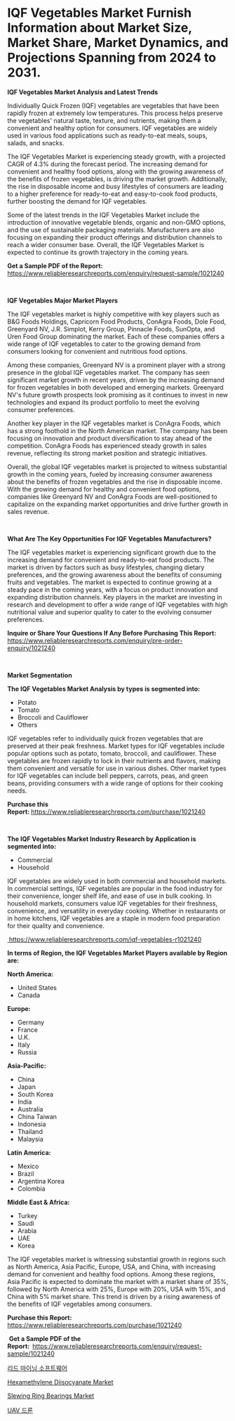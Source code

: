 <p><h1>IQF Vegetables Market Furnish Information about Market Size, Market Share, Market Dynamics, and Projections Spanning from 2024 to 2031.</h1></p><p><strong>IQF Vegetables Market Analysis and Latest Trends</strong></p>
<p><p>Individually Quick Frozen (IQF) vegetables are vegetables that have been rapidly frozen at extremely low temperatures. This process helps preserve the vegetables' natural taste, texture, and nutrients, making them a convenient and healthy option for consumers. IQF vegetables are widely used in various food applications such as ready-to-eat meals, soups, salads, and snacks.</p><p>The IQF Vegetables Market is experiencing steady growth, with a projected CAGR of 4.3% during the forecast period. The increasing demand for convenient and healthy food options, along with the growing awareness of the benefits of frozen vegetables, is driving the market growth. Additionally, the rise in disposable income and busy lifestyles of consumers are leading to a higher preference for ready-to-eat and easy-to-cook food products, further boosting the demand for IQF vegetables.</p><p>Some of the latest trends in the IQF Vegetables Market include the introduction of innovative vegetable blends, organic and non-GMO options, and the use of sustainable packaging materials. Manufacturers are also focusing on expanding their product offerings and distribution channels to reach a wider consumer base. Overall, the IQF Vegetables Market is expected to continue its growth trajectory in the coming years.</p></p>
<p><strong>Get a Sample PDF of the Report:&nbsp;</strong> <a href="https://www.reliableresearchreports.com/enquiry/request-sample/1021240">https://www.reliableresearchreports.com/enquiry/request-sample/1021240</a></p>
<p>&nbsp;</p>
<p><strong>IQF Vegetables Major Market Players</strong></p>
<p><p>The IQF vegetables market is highly competitive with key players such as B&G Foods Holdings, Capricorn Food Products, ConAgra Foods, Dole Food, Greenyard NV, J.R. Simplot, Kerry Group, Pinnacle Foods, SunOpta, and Uren Food Group dominating the market. Each of these companies offers a wide range of IQF vegetables to cater to the growing demand from consumers looking for convenient and nutritious food options.</p><p>Among these companies, Greenyard NV is a prominent player with a strong presence in the global IQF vegetables market. The company has seen significant market growth in recent years, driven by the increasing demand for frozen vegetables in both developed and emerging markets. Greenyard NV's future growth prospects look promising as it continues to invest in new technologies and expand its product portfolio to meet the evolving consumer preferences.</p><p>Another key player in the IQF vegetables market is ConAgra Foods, which has a strong foothold in the North American market. The company has been focusing on innovation and product diversification to stay ahead of the competition. ConAgra Foods has experienced steady growth in sales revenue, reflecting its strong market position and strategic initiatives.</p><p>Overall, the global IQF vegetables market is projected to witness substantial growth in the coming years, fueled by increasing consumer awareness about the benefits of frozen vegetables and the rise in disposable income. With the growing demand for healthy and convenient food options, companies like Greenyard NV and ConAgra Foods are well-positioned to capitalize on the expanding market opportunities and drive further growth in sales revenue.</p></p>
<p>&nbsp;</p>
<p><strong>What Are The Key Opportunities For IQF Vegetables Manufacturers?</strong></p>
<p><p>The IQF vegetables market is experiencing significant growth due to the increasing demand for convenient and ready-to-eat food products. The market is driven by factors such as busy lifestyles, changing dietary preferences, and the growing awareness about the benefits of consuming fruits and vegetables. The market is expected to continue growing at a steady pace in the coming years, with a focus on product innovation and expanding distribution channels. Key players in the market are investing in research and development to offer a wide range of IQF vegetables with high nutritional value and superior quality to cater to the evolving consumer preferences.</p></p>
<p><strong>Inquire or Share Your Questions If Any Before Purchasing This Report:</strong> <a href="https://www.reliableresearchreports.com/enquiry/pre-order-enquiry/1021240">https://www.reliableresearchreports.com/enquiry/pre-order-enquiry/1021240</a></p>
<p>&nbsp;</p>
<p><strong>Market Segmentation</strong></p>
<p><strong>The IQF Vegetables Market Analysis by types is segmented into:</strong></p>
<p><ul><li>Potato</li><li>Tomato</li><li>Broccoli and Cauliflower</li><li>Others</li></ul></p>
<p><p>IQF vegetables refer to individually quick frozen vegetables that are preserved at their peak freshness. Market types for IQF vegetables include popular options such as potato, tomato, broccoli, and cauliflower. These vegetables are frozen rapidly to lock in their nutrients and flavors, making them convenient and versatile for use in various dishes. Other market types for IQF vegetables can include bell peppers, carrots, peas, and green beans, providing consumers with a wide range of options for their cooking needs.</p></p>
<p><strong>Purchase this Report:&nbsp;</strong><a href="https://www.reliableresearchreports.com/purchase/1021240">https://www.reliableresearchreports.com/purchase/1021240</a></p>
<p>&nbsp;</p>
<p><strong>The IQF Vegetables Market Industry Research by Application is segmented into:</strong></p>
<p><ul><li>Commercial</li><li>Household</li></ul></p>
<p><p>IQF vegetables are widely used in both commercial and household markets. In commercial settings, IQF vegetables are popular in the food industry for their convenience, longer shelf life, and ease of use in bulk cooking. In household markets, consumers value IQF vegetables for their freshness, convenience, and versatility in everyday cooking. Whether in restaurants or in home kitchens, IQF vegetables are a staple in modern food preparation for their quality and convenience.</p></p>
<p><a href="https://www.reliableresearchreports.com/iqf-vegetables-r1021240">&nbsp;https://www.reliableresearchreports.com/iqf-vegetables-r1021240</a></p>
<p><strong>In terms of Region, the IQF Vegetables Market Players available by Region are:</strong></p>
<p>
    <p> <strong> North America: </strong>
        <ul>
            <li>United States</li>
            <li>Canada</li>
        </ul>
        </p> 
    <p> <strong> Europe: </strong>
        <ul>
            <li>Germany</li>
            <li>France</li>
            <li>U.K.</li>
            <li>Italy</li>
            <li>Russia</li>
        </ul>
        </p> 
    <p> <strong> Asia-Pacific: </strong>
        <ul>
            <li>China</li>
            <li>Japan</li>
            <li>South Korea</li>
            <li>India</li>
            <li>Australia</li>
            <li>China Taiwan</li>
            <li>Indonesia</li>
            <li>Thailand</li>
            <li>Malaysia</li>
        </ul>
        </p> 
    <p> <strong> Latin America: </strong>
        <ul>
            <li>Mexico</li>
            <li>Brazil</li>
            <li>Argentina Korea</li>
            <li>Colombia</li>
        </ul>
        </p> 
    <p> <strong> Middle East & Africa: </strong>
        <ul>
            <li>Turkey</li>
            <li>Saudi</li>
            <li>Arabia</li>
            <li>UAE</li>
            <li>Korea</li>
        </ul>
    </p>
    </p>
<p><p>The IQF vegetables market is witnessing substantial growth in regions such as North America, Asia Pacific, Europe, USA, and China, with increasing demand for convenient and healthy food options. Among these regions, Asia Pacific is expected to dominate the market with a market share of 35%, followed by North America with 25%, Europe with 20%, USA with 15%, and China with 5% market share. This trend is driven by a rising awareness of the benefits of IQF vegetables among consumers.</p></p>
<p><strong>Purchase this Report: </strong><a href="https://www.reliableresearchreports.com/purchase/1021240">https://www.reliableresearchreports.com/purchase/1021240</a></p>
<p>&nbsp;<strong>Get a Sample PDF of the Report:&nbsp;&nbsp;</strong><a href="https://www.reliableresearchreports.com/enquiry/request-sample/1021240">https://www.reliableresearchreports.com/enquiry/request-sample/1021240</a></p>
<p><strong></strong></p>
<p><p><a href="https://medium.com/@jerrodhilll68/%EB%94%94%EC%BD%94%EB%94%A9-%EB%A6%AC%EB%93%9C-%EA%B4%91%EC%82%B0-%EC%86%8C%ED%94%84%ED%8A%B8%EC%9B%A8%EC%96%B4-%EC%8B%9C%EC%9E%A5-%EB%A9%94%ED%8A%B8%EB%A6%AD%EC%8A%A4-%EC%8B%9C%EC%9E%A5-%EC%A0%90%EC%9C%A0%EC%9C%A8-%EC%B6%94%EC%9D%B4-%EB%B0%8F-%EC%84%B1%EC%9E%A5-%ED%8C%A8%ED%84%B4-67b8eeb0b817">리드 마이닝 소프트웨어</a></p><p><a href="https://noble-drawer-34c.notion.site/Hexamethylene-Diisocyanate-Market-Size-Growth-and-Forecast-from-2024-2031-5e8a9080260c43009fde214b8a9fd3c8">Hexamethylene Diisocyanate Market</a></p><p><a href="https://view.publitas.com/reportprime-1/slewing-ring-bearings-market-growth-market-trends-covid-19-impact-and-forecasts-for-period-from-2024-2031/">Slewing Ring Bearings Market</a></p><p><a href="https://medium.com/@constantinvon/uav-%EB%93%9C%EB%A1%A0-%EC%8B%9C%EC%9E%A5-%EA%B7%9C%EB%AA%A8-%EC%8B%9C%EC%9E%A5-%EC%A0%84%EB%A7%9D-%EB%B0%8F-%EC%8B%9C%EC%9E%A5-%EC%98%88%EC%B8%A1-2024%EB%85%84%EB%B6%80%ED%84%B0-2031%EB%85%84%EA%B9%8C%EC%A7%80-22f436de7cc7">UAV 드론</a></p></p>